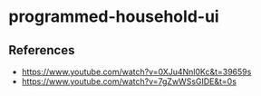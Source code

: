 # programmed-household-ui

## References

- https://www.youtube.com/watch?v=0XJu4Nnl0Kc&t=39659s
- https://www.youtube.com/watch?v=7gZwWSsGIDE&t=0s
